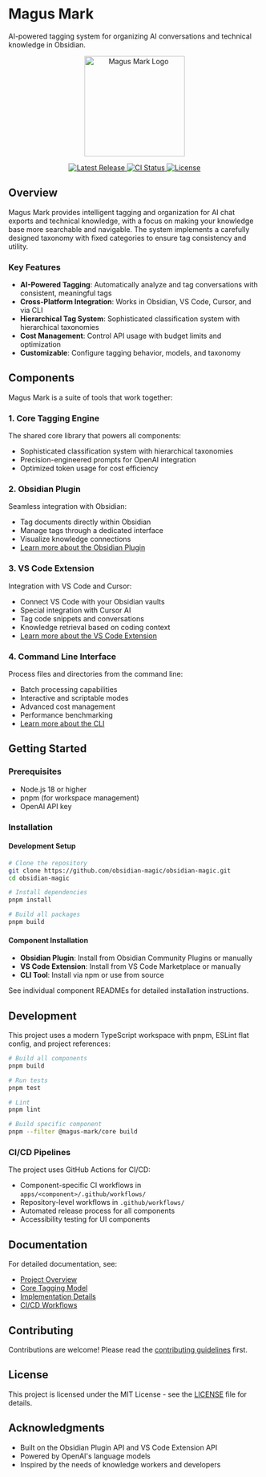 # Magus Mark

AI-powered tagging system for organizing AI conversations and technical knowledge in Obsidian.

<p align="center">
  <img src="documentation/assets/obsidian-magic-logo.png" alt="Magus Mark Logo" width="200" />
</p>

<p align="center">
  <a href="https://github.com/obsidian-magic/obsidian-magic/releases/latest">
    <img src="https://img.shields.io/github/v/release/obsidian-magic/obsidian-magic" alt="Latest Release">
  </a>
  <a href="https://github.com/obsidian-magic/obsidian-magic/actions">
    <img src="https://github.com/obsidian-magic/obsidian-magic/actions/workflows/ci.yml/badge.svg" alt="CI Status">
  </a>
  <a href="https://github.com/obsidian-magic/obsidian-magic/blob/main/LICENSE">
    <img src="https://img.shields.io/github/license/obsidian-magic/obsidian-magic" alt="License">
  </a>
</p>

## Overview

Magus Mark provides intelligent tagging and organization for AI chat exports and technical knowledge, with a focus on
making your knowledge base more searchable and navigable. The system implements a carefully designed taxonomy with fixed
categories to ensure tag consistency and utility.

### Key Features

- **AI-Powered Tagging**: Automatically analyze and tag conversations with consistent, meaningful tags
- **Cross-Platform Integration**: Works in Obsidian, VS Code, Cursor, and via CLI
- **Hierarchical Tag System**: Sophisticated classification system with hierarchical taxonomies
- **Cost Management**: Control API usage with budget limits and optimization
- **Customizable**: Configure tagging behavior, models, and taxonomy

## Components

Magus Mark is a suite of tools that work together:

### 1. Core Tagging Engine

The shared core library that powers all components:

- Sophisticated classification system with hierarchical taxonomies
- Precision-engineered prompts for OpenAI integration
- Optimized token usage for cost efficiency

### 2. Obsidian Plugin

Seamless integration with Obsidian:

- Tag documents directly within Obsidian
- Manage tags through a dedicated interface
- Visualize knowledge connections
- [Learn more about the Obsidian Plugin](apps/obsidian-plugin/README.md)

### 3. VS Code Extension

Integration with VS Code and Cursor:

- Connect VS Code with your Obsidian vaults
- Special integration with Cursor AI
- Tag code snippets and conversations
- Knowledge retrieval based on coding context
- [Learn more about the VS Code Extension](apps/vscode/README.md)

### 4. Command Line Interface

Process files and directories from the command line:

- Batch processing capabilities
- Interactive and scriptable modes
- Advanced cost management
- Performance benchmarking
- [Learn more about the CLI](apps/cli/README.md)

## Getting Started

### Prerequisites

- Node.js 18 or higher
- pnpm (for workspace management)
- OpenAI API key

### Installation

#### Development Setup

```bash
# Clone the repository
git clone https://github.com/obsidian-magic/obsidian-magic.git
cd obsidian-magic

# Install dependencies
pnpm install

# Build all packages
pnpm build
```

#### Component Installation

- **Obsidian Plugin**: Install from Obsidian Community Plugins or manually
- **VS Code Extension**: Install from VS Code Marketplace or manually
- **CLI Tool**: Install via npm or use from source

See individual component READMEs for detailed installation instructions.

## Development

This project uses a modern TypeScript workspace with pnpm, ESLint flat config, and project references:

```bash
# Build all components
pnpm build

# Run tests
pnpm test

# Lint
pnpm lint

# Build specific component
pnpm --filter @magus-mark/core build
```

### CI/CD Pipelines

The project uses GitHub Actions for CI/CD:

- Component-specific CI workflows in `apps/<component>/.github/workflows/`
- Repository-level workflows in `.github/workflows/`
- Automated release process for all components
- Accessibility testing for UI components

## Documentation

For detailed documentation, see:

- [Project Overview](documentation/README.md)
- [Core Tagging Model](documentation/core/tagging-model.md)
- [Implementation Details](documentation/implementation/project-structure.md)
- [CI/CD Workflows](documentation/implementation/ci-cd-workflows.md)

## Contributing

Contributions are welcome! Please read the [contributing guidelines](CONTRIBUTING.md) first.

## License

This project is licensed under the MIT License - see the [LICENSE](LICENSE) file for details.

## Acknowledgments

- Built on the Obsidian Plugin API and VS Code Extension API
- Powered by OpenAI's language models
- Inspired by the needs of knowledge workers and developers
